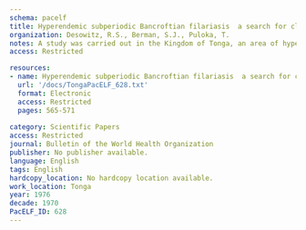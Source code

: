 ```yaml
---
schema: pacelf
title: Hyperendemic subperiodic Bancroftian filariasis  a search for clinical and immunological correlates of microfilaraemia
organization: Desowitz, R.S., Berman, S.J., Puloka, T.
notes: A study was carried out in the Kingdom of Tonga, an area of hyperendemic Bancroftian filariasis, to determine whether correlations could be made between microfilaraemia, as diagnosed by membrane filter concentration, and immunological (skin test, immunoglobulin levels) or clinical findings. There was no relationship between the presence or degree of microfilaraemia and any clinical manifestation or skin test reaction. The skin test positivity rate for microfilaraemic and amicrofilaraemic individuals was approximately the same for all age groups. Among those aged 0 to 4 years, 48% of microfilaria positives were negative in the skin test. The highest average IgG and IgE levels were found in the groups with the highest microfilarial densities, i.e., in children with a history of fever and in adults with a history of lymphangitis/lymphadenitis. Over a period of a year, the microfilarial density changed significantly in 18 (34%) of 53 adults.
access: Restricted

resources:
- name: Hyperendemic subperiodic Bancroftian filariasis  a search for clinical and immunological correlates of microfilaraemia
  url: '/docs/TongaPacELF_628.txt'
  format: Electronic
  access: Restricted
  pages: 565-571
 
category: Scientific Papers
access: Restricted
journal: Bulletin of the World Health Organization
publisher: No publisher available. 
language: English 
tags: English 
hardcopy_location: No hardcopy location available.
work_location: Tonga
year: 1976
decade: 1970
PacELF_ID: 628
---
```

